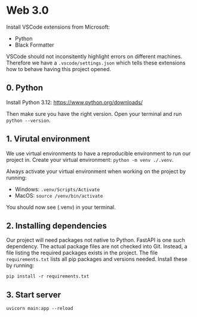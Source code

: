 # Web 3.0

Install VSCode extensions from Microsoft:
- Python
- Black Formatter

VSCode should not inconsitently highlight errors on different machines. Therefore we have a `.vscode/settings.json` which tells these extensions how to behave having this project opened.

## 0. Python
Install Python 3.12: https://www.python.org/downloads/

Then make sure you have the right version. Open your terminal and run `python --version`. 

## 1. Virutal environment
We use virtual environments to have a reproducible environment to run our project in. Create your virtual environment: `python -m venv ./.venv`.

Always activate your virtual environment when working on the project by running: 
- Windows: `.venv/Scripts/Activate`
- MacOS: `source /venv/bin/activate`

You should now see (.venv) in your terminal.

## 2. Installing dependencies
Our project will need packages not native to Python. FastAPI is one such dependency. The actual package files are not checked into Git. Instead, a file listing the required packages exists in the project.
The file `requirements.txt` lists all pip packages and versions needed. Install these by running:

`pip install -r requirements.txt`


## 3. Start server 
`uvicorn main:app --reload`